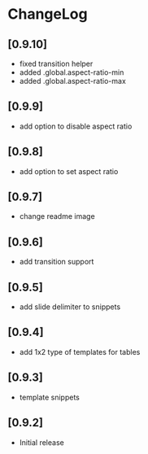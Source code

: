 # ChangeLog

## [0.9.10]

- fixed transition helper
- added .global.aspect-ratio-min
- added .global.aspect-ratio-max

## [0.9.9]

- add option to disable aspect ratio

## [0.9.8]

- add option to set aspect ratio

## [0.9.7]

- change readme image

## [0.9.6]

- add transition support
  
## [0.9.5]

- add slide delimiter to snippets

## [0.9.4]

- add 1x2 type of templates for tables

## [0.9.3]

- template snippets

## [0.9.2]

- Initial release
